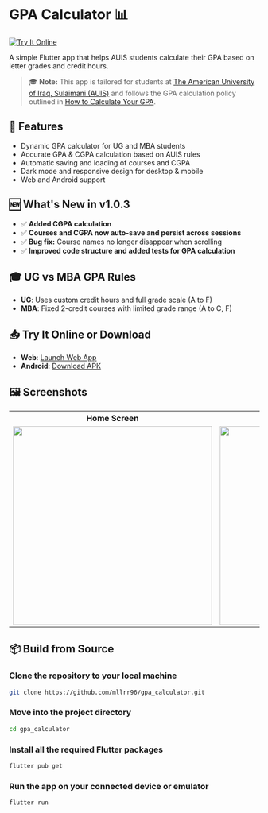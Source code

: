 # GPA Calculator 📊

[![Try It Online](https://img.shields.io/badge/Live%20Demo-Web%20App-blue?logo=flutter&logoColor=white)](https://mllrr96.github.io/Gpa-Calculator/)

A simple Flutter app that helps AUIS students calculate their GPA based on letter grades and credit hours.

> 🎓 **Note:** This app is tailored for students at [The American University of Iraq, Sulaimani (AUIS)](https://auis.edu.krd/) and follows the GPA calculation policy outlined in [How to Calculate Your GPA](https://auis.edu.krd/how-calculate-your-gpa).


## 🚀 Features

- Dynamic GPA calculator for UG and MBA students
- Accurate GPA & CGPA calculation based on AUIS rules
- Automatic saving and loading of courses and CGPA
- Dark mode and responsive design for desktop & mobile
- Web and Android support


## 🆕 What's New in v1.0.3

- ✅ **Added CGPA calculation**
- ✅ **Courses and CGPA now auto-save and persist across sessions**
- ✅ **Bug fix:** Course names no longer disappear when scrolling
- ✅ **Improved code structure and added tests for GPA calculation**


## 🎓 UG vs MBA GPA Rules

- **UG**: Uses custom credit hours and full grade scale (A to F)
- **MBA**: Fixed 2-credit courses with limited grade range (A to C, F)


## 📥 Try It Online or Download

- **Web**: [Launch Web App](https://mllrr96.github.io/Gpa-Calculator/)
- **Android**: [Download APK](https://github.com/mllrr96/Gpa-Calculator/releases)


## 🖼️ Screenshots

<table>
  <tr>
    <th>Home Screen</th>
    <th>Grade Entry</th>
    <th>GPA Result</th>
  </tr>
  <tr>
    <td><img src="https://github.com/mllrr96/gpa_calculator/blob/main/screenshots/Home-Empty.png" width="400"/></td>
    <td><img src="https://github.com/mllrr96/gpa_calculator/blob/main/screenshots/Home.png" width="400"/></td>
    <td><img src="https://github.com/mllrr96/gpa_calculator/blob/main/screenshots/Result.png" width="400"/></td>
  </tr>
</table>

## 📦 Build from Source

### Clone the repository to your local machine
```bash
git clone https://github.com/mllrr96/gpa_calculator.git
```

### Move into the project directory
```bash
cd gpa_calculator
```

### Install all the required Flutter packages
```bash
flutter pub get
```

### Run the app on your connected device or emulator
```bash
flutter run
```
